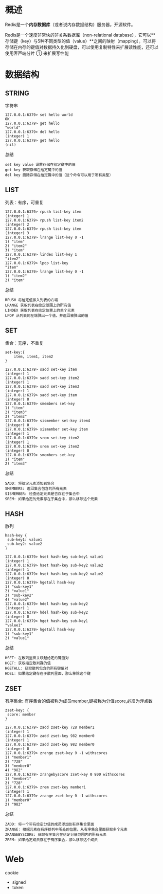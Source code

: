 # 概述

Redis是⼀个**内存数据库**（或者说内存数据结构）服务器，开源软件。

Redis是⼀个速度⾮常快的⾮关系数据库（non-relational database），它可以**存储键（key）与5种不同类型的值（value）**之间的映射（mapping），可以将存储在内存的键值对数据持久化到硬盘，可以使⽤复制特性来扩展读性能，还可以使⽤客⼾端分⽚ ① 来扩展写性能

# 数据结构

## STRING

字符串

```shell
127.0.0.1:6379> set hello world
OK
127.0.0.1:6379> get hello
"world"
127.0.0.1:6379> del hello
(integer) 1
127.0.0.1:6379> get hello
(nil)
```

总结

```
set key value 设置存储在给定键中的值
get key 获取存储在给定键中的值
del key 删除存储在给定键中的值（这个命令可以⽤于所有类型）
```

## LIST

列表：有序，可重复

```shell
127.0.0.1:6379> rpush list-key item
(integer) 1
127.0.0.1:6379> rpush list-key item2
(integer) 2
127.0.0.1:6379> rpush list-key item
(integer) 3
127.0.0.1:6379> lrange list-key 0 -1
1) "item"
2) "item2"
3) "item"
127.0.0.1:6379> lindex list-key 1
"item2"
127.0.0.1:6379> lpop list-key
"item"
127.0.0.1:6379> lrange list-key 0 -1
1) "item2"
2) "item"
```

总结

```shell
RPUSH 将给定值推⼊列表的右端
LRANGE 获取列表在给定范围上的所有值
LINDEX 获取列表在给定位置上的单个元素
LPOP 从列表的左端弹出⼀个值，并返回被弹出的值
```

## SET

集合：无序，不重复

```
set-key:{
	item, item1, item2
}
```



```shell
127.0.0.1:6379> sadd set-key item
(integer) 1
127.0.0.1:6379> sadd set-key item2
(integer) 1
127.0.0.1:6379> sadd set-key item3
(integer) 1
127.0.0.1:6379> sadd set-key item
(integer) 0
127.0.0.1:6379> smembers set-key
1) "item"
2) "item3"
3) "item2"
127.0.0.1:6379> sismember set-key item4
(integer) 0
127.0.0.1:6379> sismember set-key item
(integer) 1
127.0.0.1:6379> srem set-key item2
(integer) 1
127.0.0.1:6379> srem set-key item2
(integer) 0
127.0.0.1:6379> smembers set-key
1) "item"
2) "item3"
```

总结

```
SADD: 将给定元素添加到集合
SMEMBERS: 返回集合包含的所有元素
SISMEMBER: 检查给定元素是否存在于集合中
SREM: 如果给定的元素存在于集合中，那么移除这个元素
```

## HASH

散列

```
hash-key {
 sub-key1: value1
 sub-key2: value2
}
```



```shell
127.0.0.1:6379> hset hash-key sub-key1 value1
(integer) 1
127.0.0.1:6379> hset hash-key sub-key2 value2
(integer) 1
127.0.0.1:6379> hset hash-key sub-key2 value2
(integer) 0
127.0.0.1:6379> hgetall hash-key
1) "sub-key1"
2) "value1"
3) "sub-key2"
4) "value2"
127.0.0.1:6379> hdel hash-key sub-key2
(integer) 1
127.0.0.1:6379> hdel hash-key sub-key2
(integer) 0
127.0.0.1:6379> hget hash-key sub-key1
"value1"
127.0.0.1:6379> hgetall hash-key
1) "sub-key1"
2) "value1"
```

总结

```
HSET: 在散列⾥⾯关联起给定的键值对
HGET: 获取指定散列键的值
HGETALL: 获取散列包含的所有键值对
HDEL: 如果给定键存在于散列⾥⾯，那么移除这个键

```

## ZSET

有序集合: 有序集合的值被称为成员member,键被称为分值score,必须为浮点数

```
zset-key: {
 score: member
}
```



```shell
127.0.0.1:6379> zadd zset-key 728 member1
(integer) 1
127.0.0.1:6379> zadd zset-key 982 member0
(integer) 1
127.0.0.1:6379> zadd zset-key 982 member0
(integer) 0
127.0.0.1:6379> zrange zset-key 0 -1 withscores
1) "member1"
2) "728"
3) "member0"
4) "982"
127.0.0.1:6379> zrangebyscore zset-key 0 800 withscores
1) "member1"
2) "728"
127.0.0.1:6379> zrem zset-key member1
(integer) 1
127.0.0.1:6379> zrange zset-key 0 -1 withscores
1) "member0"
2) "982"
```

总结

```
ZADD: 将⼀个带有给定分值的成员添加到有序集合⾥⾯
ZRANGE: 根据元素在有序排列中所处的位置，从有序集合⾥⾯获取多个元素
ZRANGEBYSCORE: 获取有序集合在给定分值范围内的所有元素
ZREM: 如果给定成员存在于有序集合，那么移除这个成员
```

# Web

cookie

- signed
- token

